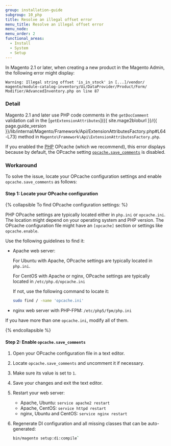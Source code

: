 ```yaml
---
group: installation-guide
subgroup: 10_php
title: Resolve an illegal offset error
menu_title: Resolve an illegal offset error
menu_node:
menu_order: 2
functional_areas:
  - Install
  - System
  - Setup
---
```


In Magento 2.1 or later, when creating a new product in the Magento Admin, the following error might display:

```text
Warning: Illegal string offset 'is_in_stock' in [...]/vendor/
magento/module-catalog-inventory/Ui/DataProvider/Product/Form/
Modifier/AdvancedInventory.php on line 87
```

### Detail

Magento 2.1 and later use PHP code comments in the `getDocComment` validation call in the [`getExtensionAttributes`]({{ site.mage2bloburl }}/{{ page.guide_version }}/lib/internal/Magento/Framework/Api/ExtensionAttributesFactory.php#L64-L73) method in `Magento\Framework\Api\ExtensionAttributesFactory.php`.

If you enabled the [PHP](https://glossary.magento.com/php) OPcache (which we recommend), this error displays because by default, the OPcache setting [`opcache.save_comments`](http://php.net/manual/en/opcache.configuration.php#ini.opcache.save_comments) is disabled.

### Workaround

To solve the issue, locate your OPcache configuration settings and enable `opcache.save_comments` as follows:

#### Step 1: Locate your OPcache configuration
{% collapsible To find OPcache configuration settings: %}

PHP OPcache settings are typically located either in `php.ini` or `opcache.ini`. The location might depend on your operating system and PHP version. The OPcache configuration file might have an `[opcache]` section or settings like `opcache.enable`.

Use the following guidelines to find it:

*  Apache web server:

   For Ubuntu with Apache, OPcache settings are typically located in `php.ini`.

   For CentOS with Apache or nginx, OPcache settings are typically located in `/etc/php.d/opcache.ini`

   If not, use the following command to locate it:

   ```bash
   sudo find / -name 'opcache.ini'
   ```

*  nginx web server with PHP-FPM: `/etc/php5/fpm/php.ini`

If you have more than one `opcache.ini`, modify all of them.

{% endcollapsible %}

#### Step 2: Enable `opcache.save_comments`

1. Open your OPcache configuration file in a text editor.
1. Locate `opcache.save_comments` and uncomment it if necessary.
1. Make sure its value is set to `1`.
1. Save your changes and exit the text editor.
1. Restart your web server:

   *  Apache, Ubuntu: `service apache2 restart`
   *  Apache, CentOS: `service httpd restart`
   *  nginx, Ubuntu and CentOS: `service nginx restart`

1. Regenerate DI configuration and all missing classes that can be auto-generated:

   ```bash
   bin/magento setup:di:compile`
   ```
